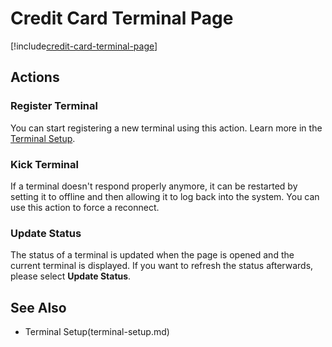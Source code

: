 # Credit Card Terminal Page

[!include[credit-card-terminal-page](includes/credit-card-terminal-page.md)]

## Actions

### Register Terminal

You can start registering a new terminal using this action. Learn more in the [Terminal Setup](terminal-setup.md).

### Kick Terminal

If a terminal doesn't respond properly anymore, it can be restarted by setting it to offline and then allowing it to log back into the system. You can use this action to force a reconnect.

### Update Status

The status of a terminal is updated when the page is opened and the current terminal is displayed. If you want to refresh the status afterwards, please select **Update Status**.

## See Also

- Terminal Setup(terminal-setup.md)
